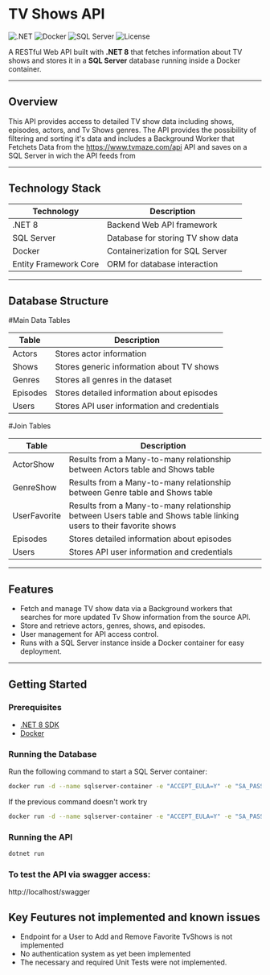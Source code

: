 # TV Shows API

![.NET](https://img.shields.io/badge/.NET-8-blue)
![Docker](https://img.shields.io/badge/Docker-Container-blue)
![SQL Server](https://img.shields.io/badge/Database-SQL%20Server-green)
![License](https://img.shields.io/badge/license-MIT-green)

A RESTful Web API built with **.NET 8** that fetches information about TV shows and stores it in a **SQL Server** database running inside a Docker container.

---

## Overview

This API provides access to detailed TV show data including shows, episodes, actors, and Tv Shows genres.
The API provides the possibility of filtering and sorting it's data and includes a Background Worker that Fetchets Data from the https://www.tvmaze.com/api API and saves on a SQL Server
in wich the API feeds from

---

## Technology Stack

| Technology        | Description                            |
|-------------------|------------------------------------|
| .NET 8            | Backend Web API framework           |
| SQL Server        | Database for storing TV show data   |
| Docker            | Containerization for SQL Server     |
| Entity Framework Core | ORM for database interaction     |

---

## Database Structure

#Main Data Tables

| Table   | Description                            |
|---------|--------------------------------------|
| Actors  | Stores actor information              |
| Shows   | Stores generic information about TV shows |
| Genres  | Stores all genres in the dataset      |
| Episodes| Stores detailed information about episodes |
| Users   | Stores API user information and credentials |

#Join Tables

| Table   | Description                            |
|---------|--------------------------------------|
| ActorShow  | Results from a Many-to-many relationship between Actors table and Shows table|
| GenreShow   | Results from a Many-to-many relationship between Genre table and Shows table |
| UserFavorite  | Results from a Many-to-many relationship between Users table and Shows table linking users to their favorite shows|
| Episodes| Stores detailed information about episodes |
| Users   | Stores API user information and credentials |

---

## Features

- Fetch and manage TV show data via a Background workers that searches for more updated Tv Show information from the source API.
- Store and retrieve actors, genres, shows, and episodes.
- User management for API access control.
- Runs with a SQL Server instance inside a Docker container for easy deployment.

---

## Getting Started

### Prerequisites

- [.NET 8 SDK](https://dotnet.microsoft.com/download)
- [Docker](https://www.docker.com/get-started)

### Running the Database

Run the following command to start a SQL Server container:

```bash
docker run -d --name sqlserver-container -e "ACCEPT_EULA=Y" -e "SA_PASSWORD=YourStrong!Pass123" -p 1433:1433 my-sqlserver-image
``` 
If the previous command doesn't work try

```bash
docker run -d --name sqlserver-container -e "ACCEPT_EULA=Y" -e "SA_PASSWORD=YourStrong\!Pass123" -p 1433:1433 my-sqlserver-image
``` 
### Running the API

```bash
dotnet run
```

### To test the API via swagger access: 

http://localhost/swagger


## Key Feutures not implemented and known issues

  - Endpoint for a User to Add and Remove Favorite TvShows is not implemented
  - No authentication system as yet been implemented
  - The necessary and required Unit Tests were not implemented.

